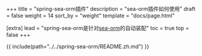 +++
title = "spring-sea-orm插件"
description = "sea-orm插件如何使用"
draft = false
weight = 14
sort_by = "weight"
template = "docs/page.html"

[extra]
lead = "spring-sea-orm是针对<a href='https://github.com/SeaQL/sea-orm' target='_blank'>sea-orm</a>的自动装配"
toc = true
top = false
+++

{{ include(path="../../spring-sea-orm/README.zh.md") }}
